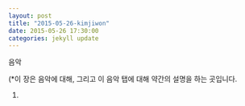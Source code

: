 ```yaml
---
layout: post
title: "2015-05-26-kimjiwon"
date: 2015-05-26 17:30:00
categories: jekyll update
---
```


음악

 (*이 장은 음악에 대해, 그리고 이 음악 탭에 대해 약간의 설명을 하는 곳입니다.

 1.

